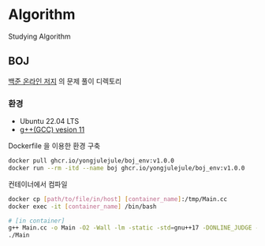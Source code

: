 # Algorithm
Studying Algorithm

## BOJ

[백준 온라인 저지](acmicpc.net) 의 문제 풀이 디렉토리

### 환경

- Ubuntu 22.04 LTS
- [g++(GCC) vesion 11](https://gcc.gnu.org/)

Dockerfile 을 이용한 환경 구축

```bash
docker pull ghcr.io/yongjulejule/boj_env:v1.0.0
docker run --rm -itd --name boj ghcr.io/yongjulejule/boj_env:v1.0.0
```

컨테이너에서 컴파일

```bash
docker cp [path/to/file/in/host] [container_name]:/tmp/Main.cc
docker exec -it [container_name] /bin/bash

# [in container]
g++ Main.cc -o Main -O2 -Wall -lm -static -std=gnu++17 -DONLINE_JUDGE -DBOJ
./Main
```
